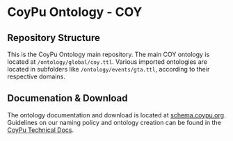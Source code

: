# CoyPu Ontology - COY

## Repository Structure
This is the CoyPu Ontology main repository. The main COY ontology is located at ```/ontology/global/coy.ttl```. Various imported ontologies are located in subfolders like ```/ontology/events/gta.ttl```, according to their respective domains.

## Documenation & Download
The ontology documentation and download is located at [schema.coypu.org](https://schema.coypu.org/). 
Guidelines on our naming policy and ontology creation can be found in the [CoyPu Technical Docs](https://docs.coypu.org/NamingPolicy.html). 
